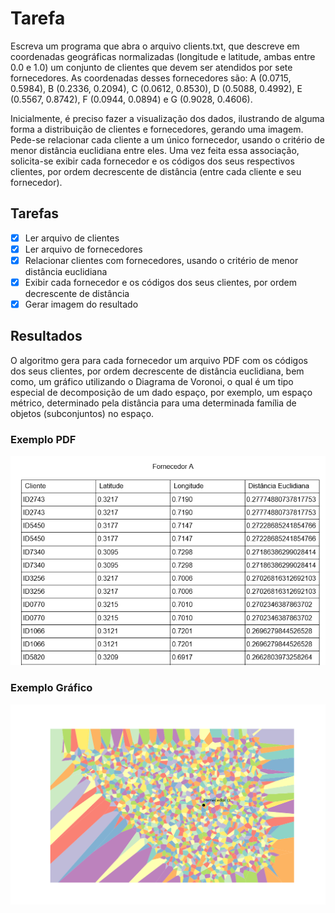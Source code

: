 # Tarefa

Escreva um programa que abra o arquivo clients.txt, que descreve em coordenadas geográficas normalizadas (longitude e latitude, ambas entre 0.0 e 1.0) um conjunto de clientes que devem ser atendidos por sete fornecedores. As coordenadas desses fornecedores são: A (0.0715, 0.5984), B (0.2336, 0.2094), C (0.0612, 0.8530), D (0.5088, 0.4992), E (0.5567, 0.8742), F (0.0944, 0.0894) e G (0.9028, 0.4606).

Inicialmente, é preciso fazer a visualização dos dados, ilustrando de alguma forma a distribuição de clientes e fornecedores, gerando uma imagem. Pede-se relacionar cada cliente a um único fornecedor, usando o critério de menor distância euclidiana entre eles. Uma vez feita essa associação, solicita-se exibir cada fornecedor e os códigos dos seus respectivos clientes, por ordem decrescente de distância (entre cada cliente e seu fornecedor).

## Tarefas
- [x] Ler arquivo de clientes
- [x] Ler arquivo de fornecedores
- [x] Relacionar clientes com fornecedores, usando o critério de menor distância euclidiana
- [x] Exibir cada fornecedor e os códigos dos seus clientes, por ordem decrescente de distância
- [x] Gerar imagem do resultado

## Resultados

O algoritmo gera para cada fornecedor um arquivo PDF com os códigos dos seus clientes, por ordem decrescente de distância euclidiana, bem como, um gráfico utilizando o Diagrama de Voronoi, o qual é um tipo especial de decomposição de um dado espaço, por exemplo, um espaço métrico, determinado pela distância para uma determinada família de objetos (subconjuntos) no espaço.

### Exemplo PDF

<img src="https://github.com/faizaleticia/third-project/blob/master/assets/example/pdf.png" alt="PDF Example">

### Exemplo Gráfico

<img src="https://github.com/faizaleticia/third-project/blob/master/assets/example/graph.png" alt="Graph Example">

